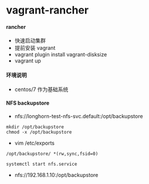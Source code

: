 # vagrant-rancher

#### rancher
- 快速启动集群
- 提前安装 vagrant
- vagrant plugin install vagrant-disksize
- vagrant up
#### 环境说明
- centos/7 作为基础系统

#### NFS backupstore
- nfs://longhorn-test-nfs-svc.default:/opt/backupstore
```
mkdir /opt/backupstore
chmod -x /opt/backupstore
```
- vim /etc/exports
```
/opt/backupstore/ *(rw,sync,fsid=0)
```
```
systemctl start nfs.service
```
- nfs://192.168.1.10:/opt/backupstore